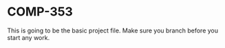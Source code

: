 # COMP-353
This is going to be the basic project file. Make sure you branch before you start any work.